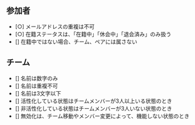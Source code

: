 ## 参加者
- [○] メールアドレスの重複は不可
- [○] 在籍ステータスは、「在籍中」「休会中」「退会済み」のみ扱う
- [] 在籍中ではない場合、チーム、ペアには属さない

## チーム
- [] 名前は数字のみ
- [] 名前は重複不可
- [] 名前は3文字以下
- [] 活性化している状態はチームメンバーが3人以上いる状態のとき
- [] 非活性化している状態はチームメンバーが3人いない状態のとき
- [] 無効化は、チーム移動やメンバー変更によって、機能しない状態のとき

